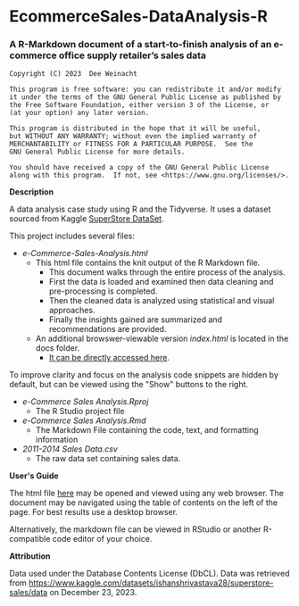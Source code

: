 # EcommerceSales-DataAnalysis-R
### A R-Markdown document of a start-to-finish analysis of an e-commerce office supply retailer’s sales data 

    Copyright (C) 2023  Dee Weinacht

    This program is free software: you can redistribute it and/or modify
    it under the terms of the GNU General Public License as published by
    the Free Software Foundation, either version 3 of the License, or
    (at your option) any later version.

    This program is distributed in the hope that it will be useful,
    but WITHOUT ANY WARRANTY; without even the implied warranty of
    MERCHANTABILITY or FITNESS FOR A PARTICULAR PURPOSE.  See the
    GNU General Public License for more details.

    You should have received a copy of the GNU General Public License
    along with this program.  If not, see <https://www.gnu.org/licenses/>.
    
**Description**

A data analysis case study using R and the Tidyverse. It uses a dataset sourced from Kaggle [SuperStore DataSet](https://www.kaggle.com/datasets/ishanshrivastava28/superstore-sales/data).

This project includes several files:

- *e-Commerce-Sales-Analysis.html*
    - This html file contains the knit output of the R Markdown file.
      - This document walks through the entire process of the analysis.
      - First the data is loaded and examined then data cleaning and pre-processing is completed.
      - Then the cleaned data is analyzed using statistical and visual approaches.
      - Finally the insights gained are summarized and recommendations are provided.
    - An additional browswer-viewable version *index.html* is located in the docs folder.
      - [It can be directly accessed here](https://deeweinacht.github.io/EcommerceSales-DataAnalysis-R/).
    
To improve clarity and focus on the analysis code snippets are hidden by default, but can be viewed using the "Show" buttons to the right. 
- *e-Commerce Sales Analysis.Rproj*
    - The R Studio project file
- *e-Commerce Sales Analysis.Rmd*
    - The Markdown File containing the code, text, and formatting information
- *2011-2014 Sales Data.csv*
    - The raw data set containing sales data.

**User's Guide**

The html file [here](https://deeweinacht.github.io/EcommerceSales-DataAnalysis-R/) may be opened and viewed using any web browser. The document may be navigated using the table of contents on the left of the page. For best results use a desktop browser.

Alternatively, the markdown file can be viewed in RStudio or another R-compatible code editor of your choice.

**Attribution**

Data used under the Database Contents License (DbCL). Data was retrieved from https://www.kaggle.com/datasets/ishanshrivastava28/superstore-sales/data on December 23, 2023.
